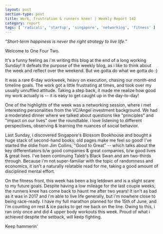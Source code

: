 ```yaml
---
layout: post
section-type: post
title: Work, frustration & runners knee! | Weekly Report 142
category: report
tags: [ 'radicali', 'startup', 'singapore', 'networking', 'fitness' ]
---
```


*"Short-term happiness is never the right strategy to live life."*

Welcome to One Four Two.

It's a funny feeling as i'm writing this blog at the end of a long working Sunday! It defeats the purpose of the weekly blog, as i like to think about the week and reflect over the weekend. But we gotta do what we gotta do :)

It was a rare 6-day workweek, heavy on execution, chasing our month-end timeline goals. The work got a little frustrating at times, and took over my usually unruffled attitude. Taking a step back, it made me realize how good my work actually is -- it is easy to get caught up in the day-to-day! 

One of the highlights of the week was a networking session, where i met interesting personalities from the VC/Angel investment background. We had a moderated dinner where we talked about questions like "principles" and "impact on our lives" over the roundtable. i love listening to different perspectives, observing & learning the nuances of social behavior.

Last Sunday, i discovered Singapore's Blossom Bookhouse and bought a huge stack of second-hand books; old pages make me feel so good! I've started the oldie from Jim Collins, "Good to Great" -- which talks about the key differentiators b/w good companies & great companies, b/w good lives & great lives. I've been continuing Taleb's Black Swan and am two-thirds through. Because i'm not super-familiar with the topic of randomness and economics, it isn't a naturally relatable read for me, taking a good amount of disciplined mental effort.

On the fitness front, this week has been a big letdown and is a slight scare to my future goals. Despite having a low mileage for the last couple weeks, the runners knee has come back to haunt me after two years! It isn't as bad as it was in 2017 and i'm able to live life generally, but i'm nowhere close to being race-ready. I have my full marathon planned for the 15th of June, and i'm counting on rest & ice packs to get me back on the line. Owing to this, i ran only once and did 4 upper body workouts this week. Proud of what i achieved despite the setback, will keep fighting. 

Keep hammerin'
